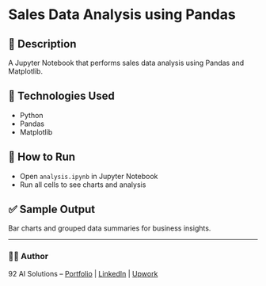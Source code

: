 # Sales Data Analysis using Pandas

## 📌 Description
A Jupyter Notebook that performs sales data analysis using Pandas and Matplotlib.

## 🧰 Technologies Used
- Python  
- Pandas  
- Matplotlib  

## 🚀 How to Run
- Open `analysis.ipynb` in Jupyter Notebook  
- Run all cells to see charts and analysis  

## ✅ Sample Output
Bar charts and grouped data summaries for business insights.

---

### 👨‍💻 Author
92 AI Solutions – [Portfolio](#) | [LinkedIn](#) | [Upwork](#)
